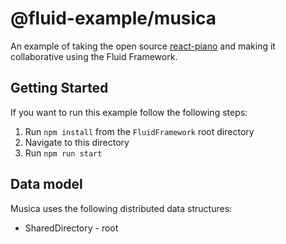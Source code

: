 # @fluid-example/musica

An example of taking the open source [react-piano](https://github.com/kevinsqi/react-piano)
and making it collaborative using the Fluid Framework.

## Getting Started

If you want to run this example follow the following steps:

1. Run `npm install` from the `FluidFramework` root directory
2. Navigate to this directory
3. Run `npm run start`

## Data model

Musica uses the following distributed data structures:

- SharedDirectory - root
